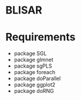 # BLISAR

# Requirements

- package SGL
- package glmnet
- package sgPLS
- package foreach
- package doParallel
- package ggplot2
- package doRNG

